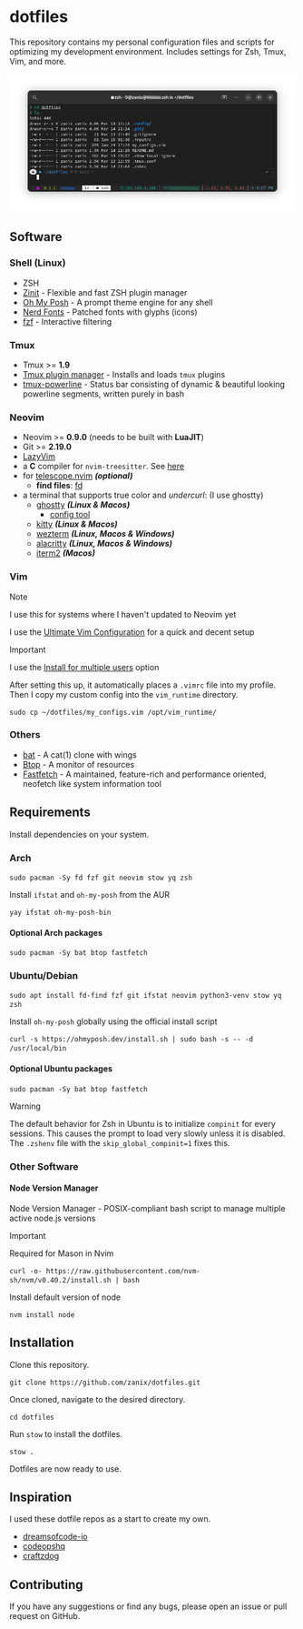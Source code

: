 # dotfiles

This repository contains my personal configuration files and scripts for optimizing my development environment. Includes settings for Zsh, Tmux, Vim, and more.

![Terminal Preview](terminal.png)

## Software

### Shell (Linux)

- ZSH
- [Zinit](https://github.com/zdharma-continuum/zinit) - Flexible and fast ZSH plugin manager
- [Oh My Posh](https://ohmyposh.dev) - A prompt theme engine for any shell
- [Nerd Fonts](https://www.nerdfonts.com) - Patched fonts with glyphs (icons)
- [fzf](https://github.com/junegunn/fzf) - Interactive filtering

### Tmux

- Tmux >= **1.9**
- [Tmux plugin manager](https://github.com/tmux-plugins/tpm) - Installs and loads `tmux` plugins
- [tmux-powerline](https://github.com/erikw/tmux-powerline) - Status bar consisting of dynamic & beautiful looking powerline segments, written purely in bash

### Neovim

- Neovim >= **0.9.0** (needs to be built with **LuaJIT**)
- Git >= **2.19.0**
- [LazyVim](https://www.lazyvim.org)
- a **C** compiler for `nvim-treesitter`. See [here](https://github.com/nvim-treesitter/nvim-treesitter#requirements)
- for [telescope.nvim](https://github.com/nvim-telescope/telescope.nvim) **_(optional)_**
  - **find files**: [fd](https://github.com/sharkdp/fd)
- a terminal that supports true color and _undercurl_: (I use ghostty)
  - [ghostty](https://github.com/ghostty-org/ghostty) **_(Linux & Macos)_**
    - [config tool](https://ghostty.zerebos.com)
  - [kitty](https://github.com/kovidgoyal/kitty) **_(Linux & Macos)_**
  - [wezterm](https://github.com/wez/wezterm) **_(Linux, Macos & Windows)_**
  - [alacritty](https://github.com/alacritty/alacritty) **_(Linux, Macos & Windows)_**
  - [iterm2](https://iterm2.com) **_(Macos)_**

### Vim

> [!NOTE]
> I use this for systems where I haven't updated to Neovim yet

I use the [Ultimate Vim Configuration](https://github.com/amix/vimrc) for a quick and decent setup

> [!IMPORTANT]
> I use the [Install for multiple users](https://github.com/amix/vimrc#install-for-multiple-users) option

After setting this up, it automatically places a `.vimrc` file into my profile. Then I copy my custom config into the `vim_runtime` directory.

```shell
sudo cp ~/dotfiles/my_configs.vim /opt/vim_runtime/
```

### Others

- [bat](https://github.com/sharkdp/bat) - A cat(1) clone with wings
- [Btop](https://github.com/aristocratos/btop) - A monitor of resources
- [Fastfetch](https://github.com/fastfetch-cli/fastfetch) - A maintained, feature-rich and performance oriented, neofetch like system information tool

## Requirements

Install dependencies on your system.

### Arch

```shell
sudo pacman -Sy fd fzf git neovim stow yq zsh
```

Install `ifstat` and `oh-my-posh` from the AUR

```shell
yay ifstat oh-my-posh-bin
```

#### Optional Arch packages

```shell
sudo pacman -Sy bat btop fastfetch
```

### Ubuntu/Debian

```shell
sudo apt install fd-find fzf git ifstat neovim python3-venv stow yq zsh
```

Install `oh-my-posh` globally using the official install script

```shell
curl -s https://ohmyposh.dev/install.sh | sudo bash -s -- -d /usr/local/bin
```

#### Optional Ubuntu packages

```shell
sudo pacman -Sy bat btop fastfetch
```

> [!WARNING]
> The default behavior for Zsh in Ubuntu is to initialize `compinit` for every sessions.
> This causes the prompt to load very slowly unless it is disabled.
> The `.zshenv` file with the `skip_global_compinit=1` fixes this.

### Other Software

#### Node Version Manager

Node Version Manager - POSIX-compliant bash script to manage multiple active node.js versions

> [!IMPORTANT]
> Required for Mason in Nvim

```shell
curl -o- https://raw.githubusercontent.com/nvm-sh/nvm/v0.40.2/install.sh | bash
```

Install default version of node

```shell
nvm install node
```

## Installation

Clone this repository.

```shell
git clone https://github.com/zanix/dotfiles.git
```

Once cloned, navigate to the desired directory.

```shell
cd dotfiles
```

Run `stow` to install the dotfiles.

```shell
stow .
```

Dotfiles are now ready to use.

## Inspiration

I used these dotfile repos as a start to create my own.

- [dreamsofcode-io](https://github.com/dreamsofcode-io/dotfiles)
- [codeopshq](https://github.com/codeopshq/dotfiles)
- [craftzdog](https://github.com/craftzdog/dotfiles-public)

## Contributing

If you have any suggestions or find any bugs, please open an issue or pull request on GitHub.
